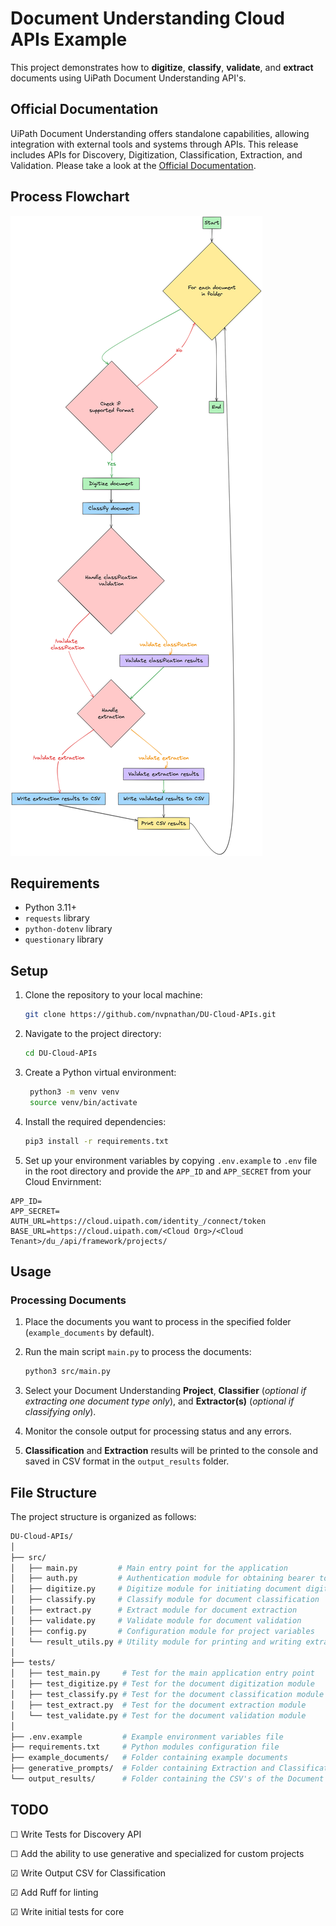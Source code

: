 # Document Understanding Cloud APIs Example

This project demonstrates how to **digitize**, **classify**, **validate**, and **extract** documents using UiPath Document Understanding API's.

## Official Documentation

UiPath Document Understanding offers standalone capabilities, allowing integration with external tools and systems through APIs. This release includes APIs for Discovery, Digitization, Classification, Extraction, and Validation. Please take a look at the [Official Documentation](https://docs.uipath.com/document-understanding/automation-cloud/latest/api-guide/example).


## Process Flowchart

![](flowchart.png)

## Requirements

- Python 3.11+
- `requests` library
- `python-dotenv` library
- `questionary` library

## Setup

1. Clone the repository to your local machine:

    ```bash
    git clone https://github.com/nvpnathan/DU-Cloud-APIs.git
    ```

2. Navigate to the project directory:

    ```bash
    cd DU-Cloud-APIs
    ```

3. Create a Python virtual environment:

   ```bash
    python3 -m venv venv
    source venv/bin/activate
    ```

5. Install the required dependencies:

    ```bash
    pip3 install -r requirements.txt
    ```

6. Set up your environment variables by copying `.env.example` to `.env` file in the root directory and provide the `APP_ID` and `APP_SECRET` from your Cloud Envirnment:

  ```env
  APP_ID=
  APP_SECRET=
  AUTH_URL=https://cloud.uipath.com/identity_/connect/token
  BASE_URL=https://cloud.uipath.com/<Cloud Org>/<Cloud Tenant>/du_/api/framework/projects/
  ```

## Usage

### Processing Documents

1. Place the documents you want to process in the specified folder (`example_documents` by default).

2. Run the main script `main.py` to process the documents:

    ```bash
    python3 src/main.py
    ```

3. Select your Document Understanding **Project**, **Classifier** (*optional if extracting one document type only*), and **Extractor(s)** (*optional if classifying only*).

4. Monitor the console output for processing status and any errors.

5. **Classification** and **Extraction** results will be printed to the console and saved in CSV format in the `output_results` folder.

## File Structure

The project structure is organized as follows:
```bash
DU-Cloud-APIs/
│
├── src/
│   ├── main.py         # Main entry point for the application
│   ├── auth.py         # Authentication module for obtaining bearer token
│   ├── digitize.py     # Digitize module for initiating document digitization
│   ├── classify.py     # Classify module for document classification
│   ├── extract.py      # Extract module for document extraction
│   ├── validate.py     # Validate module for document validation
│   ├── config.py       # Configuration module for project variables
│   └── result_utils.py # Utility module for printing and writing extraction results
│
├── tests/
│   ├── test_main.py     # Test for the main application entry point
│   ├── test_digitize.py # Test for the document digitization module
│   ├── test_classify.py # Test for the document classification module
│   ├── test_extract.py  # Test for the document extraction module
│   └── test_validate.py # Test for the document validation module
│
├── .env.example         # Example environment variables file
├── requirements.txt     # Python modules configuration file
├── example_documents/   # Folder containing example documents
├── generative_prompts/  # Folder containing Extraction and Classification Prompt Templates
└── output_results/      # Folder containing the CSV's of the Document Extraction Results
```

## TODO

&#9744; Write Tests for Discovery API

&#9744; Add the ability to use generative and specialized for custom projects

&#9745; Write Output CSV for Classification

&#9745; Add Ruff for linting

&#9745; Write initial tests for core
